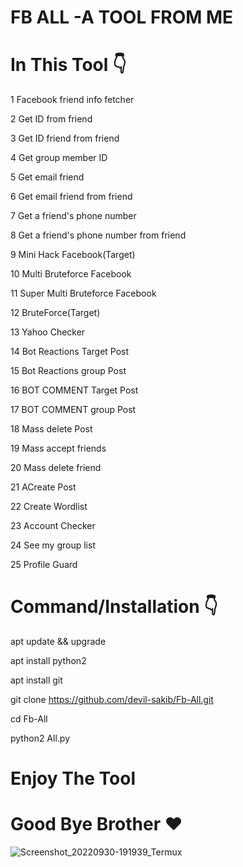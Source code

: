 # FB ALL -A TOOL FROM ME

# In This Tool 👇

1 Facebook friend info fetcher

2 Get ID from friend

3 Get ID friend from friend

4 Get group member ID

5 Get email friend

6 Get email friend from friend

7 Get a friend's phone number

8 Get a friend's phone number from friend

9 Mini Hack Facebook(Target)

10 Multi Bruteforce Facebook

11 Super Multi Bruteforce Facebook

12 BruteForce(Target)

13 Yahoo Checker

14 Bot Reactions Target Post

15 Bot Reactions group Post

16 BOT COMMENT Target Post

17 BOT COMMENT group Post

18 Mass delete Post

19 Mass accept friends

20 Mass delete friend

21 ACreate Post

22 Create Wordlist

23 Account Checker

24 See my group list

25 Profile Guard

# Command/Installation 👇

apt update && upgrade

apt install python2 

apt install git

git clone https://github.com/devil-sakib/Fb-All.git

cd Fb-All

python2 All.py

# Enjoy The Tool 

# Good Bye Brother ❤️

![Screenshot_20220930-191939_Termux](https://user-images.githubusercontent.com/103543395/193743378-afff5bb7-ff2f-4df3-960d-18ab6a57b6ed.jpg)
